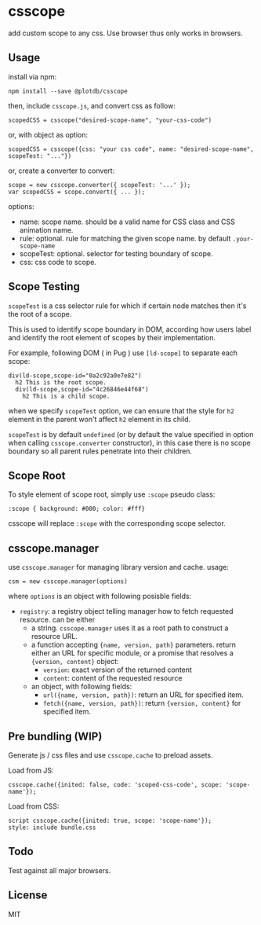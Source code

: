 # csscope

add custom scope to any css. Use browser thus only works in browsers.


## Usage

install via npm:

    npm install --save @plotdb/csscope


then, include `csscope.js`, and convert css as follow:

    scopedCSS = csscope("desired-scope-name", "your-css-code")

or, with object as option:

    scopedCSS = csscope({css: "your css code", name: "desired-scope-name", scopeTest: "..."})

or, create a converter to convert:

    scope = new csscope.converter({ scopeTest: '...' });
    var scopedCSS = scope.convert({ ... });


options:

 - name: scope name. should be a valid name for CSS class and CSS animation name.
 - rule: optional. rule for matching the given scope name. by default `.your-scope-name`
 - scopeTest: optional. selector for testing boundary of scope.
 - css: css code to scope.


## Scope Testing

`scopeTest` is a css selector rule for which if certain node matches then it's the root of a scope.

This is used to identify scope boundary in DOM, according how users label and identify the root element of scopes by their implementation.

For example, following DOM ( in Pug ) use `[ld-scope]` to separate each scope:

    div(ld-scope,scope-id="0a2c92a0e7e82")
      h2 This is the root scope.
      div(ld-scope,scope-id="4c26846e44f68")
        h2 This is a child scope.

when we specify `scopeTest` option, we can ensure that the style for `h2` element in the parent won't affect `h2` element in its child.

`scopeTest` is by default `undefined` (or by default the value specified in option when calling `csscope.converter` constructor), in this case there is no scope boundary so all parent rules penetrate into their children.


## Scope Root

To style element of scope root, simply use `:scope` pseudo class:

    :scope { background: #000; color: #fff}

csscope will replace `:scope` with the corresponding scope selector.

## csscope.manager

use `csscope.manager` for managing library version and cache. usage:

    csm = new csscope.manager(options)

where `options` is an object with following posisble fields:

 - `registry`: a registry object telling manager how to fetch requested resource. can be either
   - a string. `csscope.manager` uses it as a root path to construct a resource URL.
   - a function accepting `{name, version, path}` parameters. return either an URL for specific module, or a promise that resolves a `{version, content}` object:
     - `version`: exact version of the returned content
     - `content`: content of the requested resource
   - an object, with following fields:
     - `url({name, version, path})`: return an URL for specified item.
     - `fetch({name, version, path})`: return `{version, content}` for specified item.


## Pre bundling (WIP)

Generate js / css files and use `csscope.cache` to preload assets. 

Load from JS:

    csscope.cache({inited: false, code: 'scoped-css-code', scope: 'scope-name'});

Load from CSS:

    script csscope.cache({inited: true, scope: 'scope-name'});
    style: include bundle.css



## Todo

Test against all major browsers.


## License

MIT
